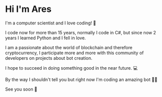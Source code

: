 # Hi I'm Ares 

I'm a computer scientist and I love coding! 💖

I code now for more than 15 years, normally I code in C#, but since now 2 years I learned Python and I fell in love.

I am a passionate about the world of blockchain and therefore cryptocurrency, I participate more and more with this community of developers on projects about bot creation.

I hope to succeed in doing something good in the near future. 💻

By the way I shouldn't tell you but right now I'm coding an amazing bot 👀🤫

See you soon 🤙


<!---
Ares1304/Ares1304 is a ✨ special ✨ repository because its `README.md` (this file) appears on your GitHub profile.
You can click the Preview link to take a look at your changes.
--->
